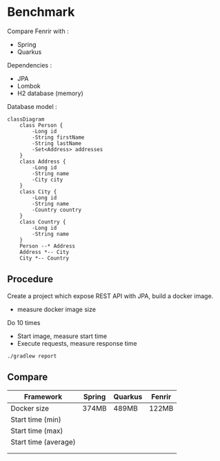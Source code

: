 # Benchmark

Compare Fenrir with :

- Spring
- Quarkus

Dependencies :

- JPA
- Lombok
- H2 database (memory)

Database model :

```mermaid
classDiagram
    class Person {
        -Long id
        -String firstName
        -String lastName
        -Set<Address> addresses
    }
    class Address {
        -Long id
        -String name
        -City city
    }
    class City {
        -Long id
        -String name
        -Country country
    }
    class Country {
        -Long id
        -String name
    }
    Person --* Address
    Address *-- City
    City *-- Country
```

## Procedure

Create a project which expose REST API with JPA, build a docker image.

- measure docker image size

Do 10 times

- Start image, measure start time
- Execute requests, measure response time

```shell
./gradlew report
```

## Compare

| Framework            | Spring | Quarkus | Fenrir |
|----------------------|--------|---------|--------|
| Docker size          | 374MB  | 489MB   | 122MB  |
| Start time (min)     |        |         |        |
| Start time (max)     |        |         |        |
| Start time (average) |        |         |        |
|                      |        |         |        |
|                      |        |         |        |
